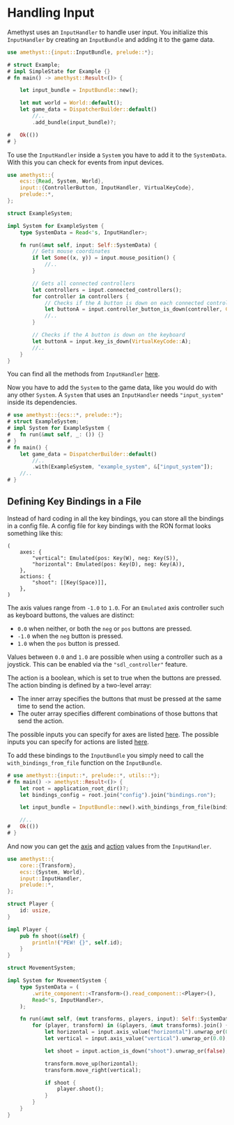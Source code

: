 # Handling Input

Amethyst uses an `InputHandler` to handle user input.
You initialize this `InputHandler` by creating an `InputBundle` and adding it to the game data.

```rust
use amethyst::{input::InputBundle, prelude::*};

# struct Example;
# impl SimpleState for Example {}
# fn main() -> amethyst::Result<()> {

    let input_bundle = InputBundle::new();

    let mut world = World::default();
    let game_data = DispatcherBuilder::default()
        //..
        .add_bundle(input_bundle)?;

#   Ok(())
# }
```

To use the `InputHandler` inside a `System` you have to add it to the `SystemData`. With this you can check for events from input devices.

```rust
use amethyst::{
    ecs::{Read, System, World},
    input::{ControllerButton, InputHandler, VirtualKeyCode},
    prelude::*,
};

struct ExampleSystem;

impl System for ExampleSystem {
    type SystemData = Read<'s, InputHandler>;

    fn run(&mut self, input: Self::SystemData) {
        // Gets mouse coordinates
        if let Some((x, y)) = input.mouse_position() {
            //..
        }

        // Gets all connected controllers
        let controllers = input.connected_controllers();
        for controller in controllers {
            // Checks if the A button is down on each connected controller
            let buttonA = input.controller_button_is_down(controller, ControllerButton::A);
            //..
        }

        // Checks if the A button is down on the keyboard
        let buttonA = input.key_is_down(VirtualKeyCode::A);
        //..
    }
}
```

You can find all the methods from `InputHandler` [here][input_ha].

Now you have to add the `System` to the game data, like you would do with any other `System`. A `System` that uses an `InputHandler` needs `"input_system"` inside its dependencies.

```rust
# use amethyst::{ecs::*, prelude::*};
# struct ExampleSystem;
# impl System for ExampleSystem {
#   fn run(&mut self, _: ()) {}
# }
# fn main() {
    let game_data = DispatcherBuilder::default()
        //..
        .with(ExampleSystem, "example_system", &["input_system"]);
    //..
# }
```

## Defining Key Bindings in a File

Instead of hard coding in all the key bindings, you can store all the bindings in a config file. A config file for key bindings with the RON format looks something like this:

```ron
(
    axes: {
        "vertical": Emulated(pos: Key(W), neg: Key(S)),
        "horizontal": Emulated(pos: Key(D), neg: Key(A)),
    },
    actions: {
        "shoot": [[Key(Space)]],
    },
)
```

The axis values range from `-1.0` to `1.0`. For an `Emulated` axis controller such as keyboard buttons, the values are distinct:

- `0.0` when neither, or both the `neg` or `pos` buttons are pressed.
- `-1.0` when the `neg` button is pressed.
- `1.0` when the `pos` button is pressed.

Values between `0.0` and `1.0` are possible when using a controller such as a joystick. This can be enabled via the `"sdl_controller"` feature.

The action is a boolean, which is set to true when the buttons are pressed. The action binding is defined by a two-level array:

- The inner array specifies the buttons that must be pressed at the same time to send the action.
- The outer array specifies different combinations of those buttons that send the action.

The possible inputs you can specify for axes are listed [here][in_axis]. The possible inputs you can specify for actions are listed [here][button].

To add these bindings to the `InputBundle` you simply need to call the `with_bindings_from_file` function on the `InputBundle`.

```rust
# use amethyst::{input::*, prelude::*, utils::*};
# fn main() -> amethyst::Result<()> {
    let root = application_root_dir()?;
    let bindings_config = root.join("config").join("bindings.ron");

    let input_bundle = InputBundle::new().with_bindings_from_file(bindings_config)?;

    //..
#   Ok(())
# }
```

And now you can get the [axis][axis_val] and [action][is_down] values from the `InputHandler`.

```rust
use amethyst::{
    core::{Transform},
    ecs::{System, World},
    input::InputHandler,
    prelude::*,
};

struct Player {
    id: usize,
}

impl Player {
    pub fn shoot(&self) {
        println!("PEW! {}", self.id);
    }
}

struct MovementSystem;

impl System for MovementSystem {
    type SystemData = (
        .write_component::<Transform>().read_component::<Player>(),
        Read<'s, InputHandler>,
    );

    fn run(&mut self, (mut transforms, players, input): Self::SystemData) {
        for (player, transform) in (&players, &mut transforms).join() {
            let horizontal = input.axis_value("horizontal").unwrap_or(0.0);
            let vertical = input.axis_value("vertical").unwrap_or(0.0);

            let shoot = input.action_is_down("shoot").unwrap_or(false);

            transform.move_up(horizontal);
            transform.move_right(vertical);

            if shoot {
                player.shoot();
            }
        }
    }
}
```

[axis_val]: https://docs.amethyst.rs/master/amethyst_input/struct.InputHandler.html#method.axis_value
[button]: https://docs.amethyst.rs/master/amethyst_input/enum.Button.html
[input_ha]: https://docs.amethyst.rs/master/amethyst_input/struct.InputHandler.html#methods
[in_axis]: https://docs.amethyst.rs/master/amethyst_input/enum.Axis.html
[is_down]: https://docs.amethyst.rs/master/amethyst_input/struct.InputHandler.html#method.action_is_down
